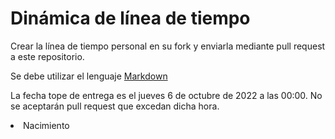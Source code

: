 # Dinámica de línea de tiempo

Crear la línea de tiempo personal en su fork y enviarla mediante pull request a este repositorio.

Se debe utilizar el lenguaje [Markdown](https://markdown.es/sintaxis-markdown/)

La fecha tope de entrega es el jueves 6 de octubre de 2022 a las 00:00. No se aceptarán pull request que excedan dicha hora.


<li>Nacimiento</li>
